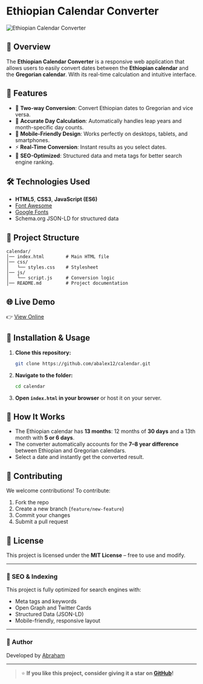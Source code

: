 # Ethiopian Calendar Converter

![Ethiopian Calendar Converter](https://etcalendar.vercel.app/banner.jpg)

## 📌 Overview
The **Ethiopian Calendar Converter** is a responsive web application that allows users to easily convert dates between the **Ethiopian calendar** and the **Gregorian calendar**. With its real-time calculation and intuitive interface.

## 🚀 Features
- 🔄 **Two-way Conversion**: Convert Ethiopian dates to Gregorian and vice versa.
- 📅 **Accurate Day Calculation**: Automatically handles leap years and month-specific day counts.
- 📱 **Mobile-Friendly Design**: Works perfectly on desktops, tablets, and smartphones.
- ⚡ **Real-Time Conversion**: Instant results as you select dates.
- 🧠 **SEO-Optimized**: Structured data and meta tags for better search engine ranking.

## 🛠️ Technologies Used
- **HTML5**, **CSS3**, **JavaScript (ES6)**
- [Font Awesome](https://fontawesome.com/)
- [Google Fonts](https://fonts.google.com/)
- Schema.org JSON-LD for structured data

## 📂 Project Structure
```
calendar/
│── index.html        # Main HTML file
│── css/
│   └── styles.css    # Stylesheet
│── js/
│   └── script.js     # Conversion logic
│── README.md         # Project documentation
```

## 🌐 Live Demo
👉 [View Online](https://etcalendar.vercel.app/)

## 🔧 Installation & Usage
1. **Clone this repository:**
   ```bash
   git clone https://github.com/abalex12/calendar.git
   ```
2. **Navigate to the folder:**
   ```bash
   cd calendar
   ```
3. **Open `index.html` in your browser** or host it on your server.

## 📖 How It Works
- The Ethiopian calendar has **13 months**: 12 months of **30 days** and a 13th month with **5 or 6 days**.
- The converter automatically accounts for the **7–8 year difference** between Ethiopian and Gregorian calendars.
- Select a date and instantly get the converted result.

## 🤝 Contributing
We welcome contributions! To contribute:
1. Fork the repo
2. Create a new branch (`feature/new-feature`)
3. Commit your changes
4. Submit a pull request

## 📜 License
This project is licensed under the **MIT License** – free to use and modify.

---

### 🌟 SEO & Indexing
This project is fully optimized for search engines with:
- Meta tags and keywords
- Open Graph and Twitter Cards
- Structured Data (JSON-LD)
- Mobile-friendly, responsive layout

---

### 👤 Author
Developed by [Abraham](https://etcalendar.vercel.app/)

---
> ⭐️ **If you like this project, consider giving it a star on [GitHub](https://github.com/abalex12/calendar)!**
